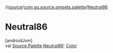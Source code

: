//[source](../../index.md)/[com.gu.source.presets.palette](index.md)/[Neutral86](-neutral86.md)

# Neutral86

[androidJvm]\
val [Source.Palette](../com.gu.source/-source/-palette/index.md).[Neutral86](-neutral86.md): [Color](https://developer.android.com/reference/kotlin/androidx/compose/ui/graphics/Color.html)
